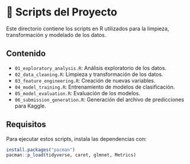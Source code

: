 # 📜 Scripts del Proyecto

Este directorio contiene los scripts en R utilizados para la limpieza, transformación y modelado de los datos.

## Contenido
- `01_exploratory_analysis.R`: Análisis exploratorio de los datos.
- `02_data_cleaning.R`: Limpieza y transformación de los datos.
- `03_feature_engineering.R`: Creación de nuevas variables.
- `04_model_training.R`: Entrenamiento de modelos de clasificación.
- `05_model_evaluation.R`: Evaluación de los modelos.
- `06_submission_generation.R`: Generación del archivo de predicciones para Kaggle.

## Requisitos
Para ejecutar estos scripts, instala las dependencias con:

```r
install.packages("pacman")
pacman::p_load(tidyverse, caret, glmnet, Metrics)
